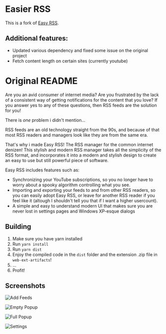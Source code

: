 # Easier RSS

This is a fork of [Easy RSS](https://github.com/arguablykomodo/easy-rss).

## Additional features:

- Updated various dependency and fixed some issue on the original project
- Fetch content length on certain sites (currently youtube)

# Original README
Are you an avid consumer of internet media? Are you frustrated by the lack of a
consistent way of getting notifications for the content that you love? If you
answer yes to any of these questions, then RSS feeds are the solution for you!

There is _one_ problem i didn't mention...

RSS feeds are an old technology straight from the 90s, and because of that most
RSS readers and managers look like they are from the same era.

That's why i made Easy RSS! The RSS manager for the common internet denizen!
This stylish and modern RSS manager takes all the simplicity of the RSS format,
and incorporates it into a modern and stylish design to create an easy to use
but still powerful piece of software.

Easy RSS includes features such as:

- Synchronizing your YouTube subscriptions, so you no longer have to worry
  about a spooky algorithm controlling what you see.
- Importing and exporting your feeds to and from other RSS readers, so you can
  easily adopt Easy RSS, or leave for another RSS reader if you feel like it
  (altough I shouldn't tell you that if I want a higher usercount).
- A simple and easy to understand modern UI that makes sure you are never lost
  in settings pages and Windows XP-esque dialogs

## Building

1. Make sure you have yarn installed
2. Run `yarn install`
3. Run `yarn dist`
4. Enjoy the compiled code in the `dist` folder and the extension .zip file in `web-ext-artifacts`!
5. ...
6. Profit!

## Screenshots

![Add Feeds](images/add_feeds.png "Add Feeds")

![Empty Popup](images/empty_popup.png "Empty Popup")

![Full Popup](images/full_popup.png "Full Popup")

![Settings](images/settings.png "Settings")



